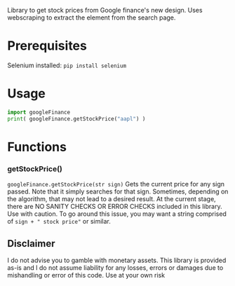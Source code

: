Library to get stock prices from Google finance's new design.
Uses webscraping to extract the element from the search page.

# Prerequisites
Selenium installed:
`pip install selenium`

# Usage
```python
import googleFinance
print( googleFinance.getStockPrice("aapl") )
```

# Functions
### getStockPrice()
`googleFinance.getStockPrice(str sign)`
Gets the current price for any sign passed.
Note that it simply searches for that sign. Sometimes, depending on the algorithm, that may not lead to a desired result.
At the current stage, there are NO SANITY CHECKS OR ERROR CHECKS included in this library. Use with caution.
To go around this issue, you may want a string comprised of `sign + " stock price"` or similar.

## Disclaimer
I do not advise you to gamble with monetary assets. This library is provided as-is and I do not assume liability for any losses, errors or damages due to mishandling or error of this code.
Use at your own risk